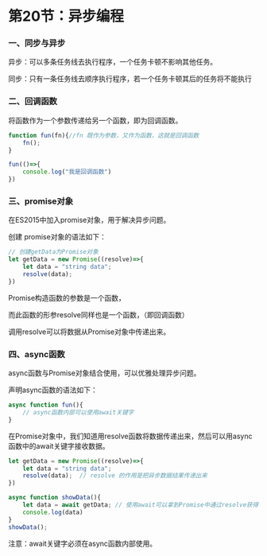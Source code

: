 # 第20节：异步编程

### 一、同步与异步

异步：可以多条任务线去执行程序，一个任务卡顿不影响其他任务。

同步：只有一条任务线去顺序执行程序，若一个任务卡顿其后的任务将不能执行

### 二、回调函数

将函数作为一个参数传递给另一个函数，即为回调函数。

```js
function fun(fn){//fn 既作为参数，又作为函数，这就是回调函数
    fn();
}

fun(()=>{
    console.log("我是回调函数")
})
```

### 三、promise对象

在ES2015中加入promise对象，用于解决异步问题。

创建 promise对象的语法如下：

```js
// 创建getData为Promise对象
let getData = new Promise((resolve)=>{
    let data = "string data";
    resolve(data);
})
```

Promise构造函数的参数是一个函数，

而此函数的形参resolve同样也是一个函数，（即回调函数）

调用resolve可以将数据从Promise对象中传递出来。

### 四、async函数

async函数与Promise对象结合使用，可以优雅处理异步问题。

声明async函数的语法如下：

```js
async function fun(){
    // async函数内部可以使用await关键字
}
```

在Promise对象中，我们知道用resolve函数将数据传递出来，然后可以用async函数中的await关键字接收数据。

```js
let getData = new Promise((resolve)=>{
    let data = "string data";
    resolve(data);  // resolve 的作用是把异步数据结果传递出来
})

async function showData(){
    let data = await getData; // 使用await可以拿到Promise中通过resolve获得的数据
    console.log(data)
}
showData();
```

注意：await关键字必须在async函数内部使用。